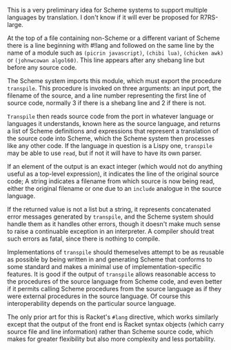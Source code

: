This is a very preliminary idea for Scheme systems to support multiple languages by translation.
I don't know if it will ever be proposed for R7RS-large.

At the top of a file containing non-Scheme or a different variant of Scheme
there is a line beginning with #!lang
and followed on the same line by the name of a module such as
`(picrin javascript)`, `(chibi lua)`, `(chicken awk)` or `(johnwcowan algol60)`.
This line appears after any shebang line but before any source code.

The Scheme system imports this module, which must export the procedure `transpile`.
This procedure is invoked on three arguments:
an input port, the filename of the source,
and a line number representing the first line of source code,
normally 3 if there is a shebang line and 2 if there is not.

`Transpile` then reads source code from the port in whatever language or languages it understands,
known here as the source language, and returns a list of Scheme definitions and expressions
that represent a translation of the source code into Scheme,
which the Scheme system then processes like any other code.
If the language in question is a Lispy one, `transpile` may be able to use `read`,
but if not it will have to have its own parser.

If an element of the output is an exact integer
(which would not do anything useful as a top-level expression),
it indicates the line of the original source code;
A string indicates a filename from which source is now being read, either the original filename or one
due to an `include` analogue in the source language.

If the returned value is not a list but a string, it represents concatenated error messages
generated by `transpile`, and the Scheme system should handle them as it handles other errors,
though it doesn't make much sense to raise a continuable exception in an interpreter.
A compiler should treat such errors as fatal, since there is nothing to compile.

Implementations of `transpile` should themeselves attempt to be as reusable as possible
by being written in and generating Scheme that conforms to some standard
and makes a minimal use of implementation-specific features.  It is good if the output
of `transpile` allows reasonable access to the procedures of the source language from Scheme code, and
even better if it permits calling Scheme procedures from the source language as if they
were external procedures in the source language.
Of course this interoperability depends on the particular source language.

The only prior art for this is Racket's `#lang` directive, which works similarly
except that the output of the front end is Racket syntax objects
(which carry source file and line information) rather than Scheme source code,
which makes for greater flexibility but also more complexity and less portability.

